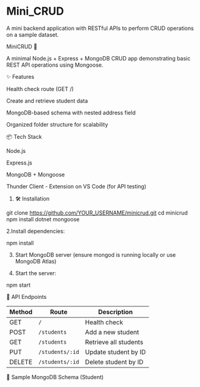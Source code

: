 # Mini_CRUD
A mini backend application with RESTful APIs to perform CRUD operations on a sample dataset.


MiniCRUD 🚀

A minimal Node.js + Express + MongoDB CRUD app demonstrating basic REST API operations using Mongoose.


✨ Features

Health check route (GET /)

Create and retrieve student data

MongoDB-based schema with nested address field

Organized folder structure for scalability


📦 Tech Stack

Node.js

Express.js

MongoDB + Mongoose

Thunder Client - Extension on VS Code (for API testing)



1. 🛠️ Installation

git clone https://github.com/YOUR_USERNAME/minicrud.git
cd minicrud
npm install dotnet mongoose


2.Install dependencies:


npm install


3. Start MongoDB server (ensure mongod is running locally or use MongoDB Atlas)

4. Start the server:


npm start



🚀 API Endpoints


| Method | Route           | Description           |
| ------ | --------------- | --------------------- |
| GET    | `/`             | Health check          |
| POST   | `/students`     | Add a new student     |
| GET    | `/students`     | Retrieve all students |
| PUT    | `/students/:id` | Update student by ID  |
| DELETE | `/students/:id` | Delete student by ID  |



🧪 Sample MongoDB Schema (Student)
